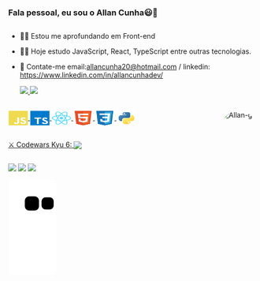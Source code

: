 ### Fala pessoal, eu sou o Allan Cunha😃👋

##

- 👨‍💻 Estou me aprofundando em Front-end
- 👨‍💻 Hoje estudo JavaScript, React, TypeScript entre outras tecnologias.
- 📱 Contate-me email:allancunha20@hotmail.com / linkedin: https://www.linkedin.com/in/allancunhadev/


  <a href="https://github.com/AllanCunhaDev">
  <img height="150em" src="https://github-readme-stats.vercel.app/api?username=AllanCunhaDev&show_icons=true&theme=dark&include_all_commits=true&count_private=true"/>
  <img height="150em" src="https://github-readme-stats.vercel.app/api/top-langs/?username=AllanCunhaDev&theme=dark&hide_border=false&&layout=compact"/>
</div>

<div style="display: inline_block"><br>
  <img align="center" alt="Allan-Js" height="30" width="40" src="https://raw.githubusercontent.com/devicons/devicon/master/icons/javascript/javascript-plain.svg">
  <img align="center" alt="Allan-Ts" height="30" width="40" src="https://raw.githubusercontent.com/devicons/devicon/master/icons/typescript/typescript-plain.svg">
  <img align="center" alt="Allan-React" height="30" width="40" src="https://raw.githubusercontent.com/devicons/devicon/master/icons/react/react-original.svg">
  <img align="center" alt="Allan-HTML" height="30" width="40" src="https://raw.githubusercontent.com/devicons/devicon/master/icons/html5/html5-original.svg">
  <img align="center" alt="Allan-CSS" height="30" width="40" src="https://raw.githubusercontent.com/devicons/devicon/master/icons/css3/css3-original.svg">
  
  <img align="center" alt="Allan-Python" height="30" width="40" src="https://raw.githubusercontent.com/devicons/devicon/master/icons/python/python-original.svg">
<img align="right" alt="Allan-gif" height="150" style="border-radius:50px;" src="https://cdn.discordapp.com/attachments/367489282061107201/1055017415932653568/picasion.com_3b6a4f6c103754a27eb679213eb1e223.gif">
</div>
  
## 

⚔ Codewars Kyu 6: <a href="https://www.codewars.com/users/AllanCunhaDev" target="_blank"> <img align="center" src="https://www.codewars.com/users/AllanCunhaDev/badges/small"> </a>

##

 <a href="https://www.instagram.com/allancunha/?hl=pt-br" target="_blank"><img src="https://img.shields.io/badge/-Instagram-%23E4405F?style=for-the-badge&logo=instagram&logoColor=white" target="_blank"></a>
 <a href="https://discord.gg/AllanCunnha#6350" target="_blank"><img src="https://img.shields.io/badge/Discord-7289DA?style=for-the-badge&logo=discord&logoColor=white" target="_blank"></a> 
  <a href="https://www.linkedin.com/in/allancunhadev/" target="_blank"><img src="https://img.shields.io/badge/-LinkedIn-%230077B5?style=for-the-badge&logo=linkedin&logoColor=white" target="_blank"></a> 
 
  ![Snake animation](https://github.com/rafaballerini/rafaballerini/blob/output/github-contribution-grid-snake.svg)
 
</div>



